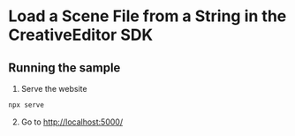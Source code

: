 # Load a Scene File from a String in the CreativeEditor SDK


## Running the sample

1. Serve the website

```bash
npx serve
```

2. Go to [http://localhost:5000/](http://localhost:5000/)
